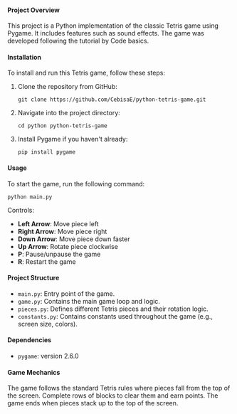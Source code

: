 #### Project Overview
This project is a Python implementation of the classic Tetris game using Pygame. It includes features such as sound effects. The game was developed following the tutorial by Code basics.

#### Installation
To install and run this Tetris game, follow these steps:

1. Clone the repository from GitHub:
   ```
   git clone https://github.com/CebisaE/python-tetris-game.git
   ```

2. Navigate into the project directory:
   ```
   cd python python-tetris-game
   ```

3. Install Pygame if you haven't already:
   ```
   pip install pygame
   ```

#### Usage
To start the game, run the following command:
```
python main.py
```

Controls:
- **Left Arrow**: Move piece left
- **Right Arrow**: Move piece right
- **Down Arrow**: Move piece down faster
- **Up Arrow**: Rotate piece clockwise
- **P**: Pause/unpause the game
- **R**: Restart the game

#### Project Structure
- `main.py`: Entry point of the game.
- `game.py`: Contains the main game loop and logic.
- `pieces.py`: Defines different Tetris pieces and their rotation logic.
- `constants.py`: Contains constants used throughout the game (e.g., screen size, colors).

#### Dependencies
- `pygame`: version 2.6.0

#### Game Mechanics
The game follows the standard Tetris rules where pieces fall from the top of the screen. Complete rows of blocks to clear them and earn points. The game ends when pieces stack up to the top of the screen.
